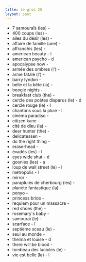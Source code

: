 ```yaml
---
title: le gros 25
layout: post
---
```


- 7 samouraïs (les) - 
- 400 coups (les) - 
- ailes du désir (les) - 
- affaire de famille (une) - 
- affranchis (les) - 
- american beauty - l
- american psycho - d
- apocalypse now - 
- armée des ombres (l') - 
- arme fatale (l') - 
- barry lyndon - 
- belle et la bête (la) - 
- boogie nights - 
- breakfast club (the) - 
- cercle des poètes disparus (le) - d
- cercle rouge (le) - l
- chantons sous la pluie - l 
- cinema paradiso - 
- citizen kane - 
- cité de dieu (la) - 
- deer hunter (the) - 
- delicatessen - 
- do the right thing - 
- eraserhead - 
- évadés (les) - l
- eyes wide shut - d
- goonies (les) - a
- loup de wall street (le) - l
- metropolis - l
- mirror - 
- parapluies de cherbourg (les) - 
- planète fantastique (la) - 
- ponyo - 
- princess bride - 
- requiem pour un massacre - 
- red shoes (the) - 
- rosemary's baby - 
- samouraï (le) - 
- scarface - l
- septième sceau (le) - 
- seul au monde - 
- thelma et louise - d
- there will be blood - 
- tombeau des lucioles (le) - 
- vie est belle (la) - l
